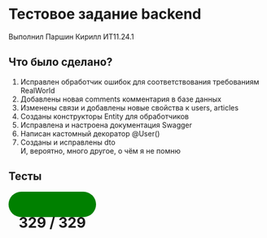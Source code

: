 # Тестовое задание backend
Выполнил Паршин Кирилл ИТ11.24.1

## Что было сделано?
<ol>
    <li>Исправлен обработчик ошибок для соответствования требованиям RealWorld</li>
    <li>Добавлены новая comments комментария в базе данных</li>
    <li>Изменены связи и добавлены новые свойства к users, articles</li>
    <li>Созданы конструкторы Entity для обработчиков</li>
    <li>Исправлена и настроена документация Swagger</li>
    <li>Написан кастомный декоратор @User()</li>
    <li>Созданы и исправлены dto</li>
    И, вероятно, много другое, о чём я не помню
</ol>

## Тесты
<div style='background-color:green; border-radius: 40px; display: flex; justify-content: center; height: 40px; padding: 5px 20px; width: fit-content;'>
<h1>329 / 329</h1>
</div>